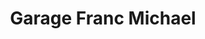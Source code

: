 ---
title: "Garage Franc Michael"
url: /bieville-beuville/garage-franc-michael/
shop: Autowerkstatt
---